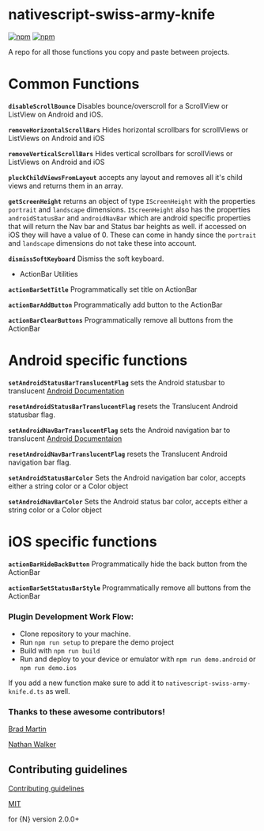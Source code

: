 # nativescript-swiss-army-knife

[![npm](https://img.shields.io/npm/v/nativescript-swiss-army-knife.svg)](https://www.npmjs.com/package/nativescript-swiss-army-knife)
[![npm](https://img.shields.io/npm/dt/nativescript-swiss-army-knife.svg?label=npm%20downloads)](https://www.npmjs.com/package/nativescript-swiss-army-knife)

A repo for all those functions you copy and paste between projects.

# Common Functions

**`disableScrollBounce`** Disables bounce/overscroll for a ScrollView or ListView on Android and iOS.

**`removeHorizontalScrollBars`** Hides horizontal scrollbars for scrollViews or ListViews on Android and iOS

**`removeVerticalScrollBars`** Hides vertical scrollbars for scrollViews or ListViews on Android and iOS

**`pluckChildViewsFromLayout`** accepts any layout and removes all it's child views and returns them in an array.

**`getScreenHeight`** returns an object of type `IScreenHeight` with the properties `portrait` and `landscape` dimensions. `IScreenHeight` also has the properties `androidStatusBar` and `androidNavBar` which are android specific properties that will return the Nav bar and Status bar heights as well. if accessed on iOS they will have a value of 0. These can come in handy since the `portrait` and `landscape` dimensions do not take these into account.

**`dismissSoftKeyboard`** Dismiss the soft keyboard.

- ActionBar Utilities

**`actionBarSetTitle`** Programmatically set title on ActionBar

**`actionBarAddButton`** Programmatically add button to the ActionBar

**`actionBarClearButtons`** Programmatically remove all buttons from the ActionBar

# Android specific functions

**`setAndroidStatusBarTranslucentFlag`** sets the Android statusbar to translucent [Android Documentation](https://developer.android.com/reference/android/view/WindowManager.LayoutParams.html#FLAG_TRANSLUCENT_STATUS)

**`resetAndroidStatusBarTranslucentFlag`** resets the Translucent Android statusbar flag.

**`setAndroidNavBarTranslucentFlag`** sets the Android navigation bar to translucent [Android Documentaion](https://developer.android.com/reference/android/view/WindowManager.LayoutParams.html#FLAG_TRANSLUCENT_NAVIGATION)

**`resetAndroidNavBarTranslucentFlag`** resets the Translucent Android navigation bar flag.

**`setAndroidStatusBarColor`** Sets the Android navigation bar color, accepts either a string color or a Color object

**`setAndroidNavBarColor`** Sets the Android status bar color, accepts either a string color or a Color object

# iOS specific functions

**`actionBarHideBackButton`** Programmatically hide the back button from the ActionBar

**`actionBarSetStatusBarStyle`** Programmatically remove all buttons from the ActionBar

### Plugin Development Work Flow:

- Clone repository to your machine.
- Run `npm run setup` to prepare the demo project
- Build with `npm run build`
- Run and deploy to your device or emulator with `npm run demo.android` or `npm run demo.ios`

If you add a new function make sure to add it to `nativescript-swiss-army-knife.d.ts` as well.

### Thanks to these awesome contributors!

[Brad Martin](https://github.com/bradmartin)

[Nathan Walker](https://github.com/NathanWalker)

## Contributing guidelines

[Contributing guidelines](https://github.com/TheOriginalJosh/nativescript-swiss-army-knife/blob/master/CONTRIBUTING.md)

[MIT](/LICENSE)

for {N} version 2.0.0+
